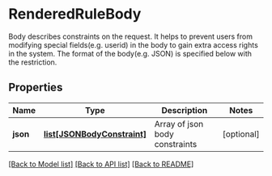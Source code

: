 # RenderedRuleBody

Body describes constraints on the request. It helps to prevent users from modifying special fields(e.g. userid) in the body to gain extra access rights in the system. The format of the body(e.g. JSON) is specified below with the restriction. 
## Properties
Name | Type | Description | Notes
------------ | ------------- | ------------- | -------------
**json** | [**list[JSONBodyConstraint]**](JSONBodyConstraint.md) | Array of json body constraints | [optional] 

[[Back to Model list]](../README.md#documentation-for-models) [[Back to API list]](../README.md#documentation-for-api-endpoints) [[Back to README]](../README.md)


